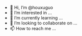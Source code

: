 - 👋 Hi, I’m @houxuguo
- 👀 I’m interested in ...
- 🌱 I’m currently learning ...
- 💞️ I’m looking to collaborate on ...
- 📫 How to reach me ...

<!---
houxuguo/houxuguo is a ✨ special ✨ repository because its `README.md` (this file) appears on your GitHub profile.
You can click the Preview link to take a look at your changes.
--->
